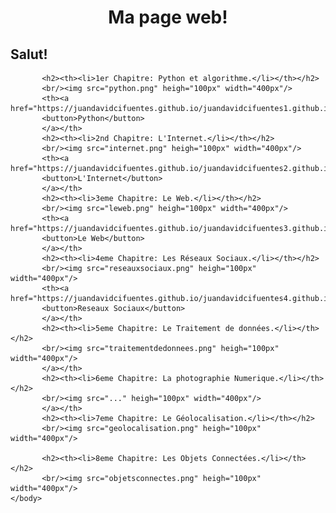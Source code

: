 <html>
	<head>
		<meta charset="uft-8" />
		<link rel="stylesheet" href="style6.css">
		<h1><center>Ma page web!</center></h1>
	</head>
	<body>
		<h2><strong>Salut!</strong></h2>
		   
		   <h2><th><li>1er Chapitre: Python et algorithme.</li></th></h2>
		   <br/><img src="python.png" heigh="100px" width="400px"/>
		   <th><a href="https://juandavidcifuentes.github.io/juandavidcifuentes1.github.io/">
		   <button>Python</button>
		   </a></th>
		   <h2><th><li>2nd Chapitre: L'Internet.</li></th></h2>
		   <br/><img src="internet.png" heigh="100px" width="400px"/>
		   <th><a href="https://juandavidcifuentes.github.io/juandavidcifuentes2.github.io/">
		   <button>L'Internet</button>
		   </a></th>
		   <h2><th><li>3eme Chapitre: Le Web.</li></th></h2>
		   <br/><img src="leweb.png" heigh="100px" width="400px"/>
		   <th><a href="https://juandavidcifuentes.github.io/juandavidcifuentes3.github.io/">
		   <button>Le Web</button>
		   </a></th>
		   <h2><th><li>4eme Chapitre: Les Réseaux Sociaux.</li></th></h2>
		   <br/><img src="reseauxsociaux.png" heigh="100px" width="400px"/>
		   <th><a href="https://juandavidcifuentes.github.io/juandavidcifuentes4.github.io/">
		   <button>Reseaux Sociaux</button>
		   </a></th>
		   <h2><th><li>5eme Chapitre: Le Traitement de données.</li></th></h2>
		   <br/><img src="traitementdedonnees.png" heigh="100px" width="400px"/>
		   </a></th>
		   <h2><th><li>6eme Chapitre: La photographie Numerique.</li></th></h2>
		   <br/><img src="..." heigh="100px" width="400px"/>
		   </a></th>
		   <h2><th><li>7eme Chapitre: Le Géolocalisation.</li></th></h2>
		   <br/><img src="geolocalisation.png" heigh="100px" width="400px"/>

		   <h2><th><li>8eme Chapitre: Les Objets Connectées.</li></th></h2>
		   <br/><img src="objetsconnectes.png" heigh="100px" width="400px"/>
	</body>
</html>

